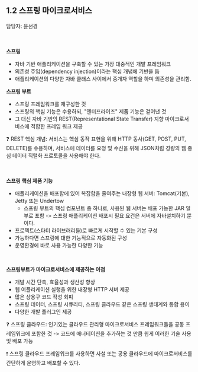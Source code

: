 ## 1.2 스프링 마이크로서비스
담당자: 윤선경
</br>
</br>
</br>


**스프링**
* 자바 기반 애플리케이션을 구축할 수 있는 가장 대중적인 개발 프레임워크
* 의존성 주입(dependency injection)이라는 핵심 개념에 기반을 둠
* 애플리케이션의 다양한 자바 클래스 사이에서 중개자 역할을 하며 의존성을 관리함.

**스프링 부트**
* 스프링 프레임워크를 재구성한 것
* 스프링의 핵심 기능은 수용하되, "엔터프라이즈" 제품 기능은 걷어낸 것
* 그 대신  자바 기반의 REST(Representational State Transfer) 지향 마이크로서비스에 적합한 프레임 워크 제공

:question: REST 핵심 개념: 서비스는 핵심 동작 표현을 위해 HTTP 동사(GET, POST, PUT, DELETE)를 수용하며,
서비스에 데이터를 요청 및 수신을 위해 JSON처럼 경량의 웹 중심 데이터 직렬화 프로토콜을 사용해야 한다.
</br>
</br>
</br>

**스프링 핵심 제품 기능**
* 애플리케이션을 배포함에 있어 복잡함을 줄여주는 내장형 웹 서버: Tomcat(기본), Jetty 또는 Undertow
  * 스프링 부트의 핵심 컴포넌트 중 하나로, 사용된 웹 서버는 배포 가능한 JAR 일부로 포함 -> 스프링 애플리케이션 배포시 필요 요건은 서버에 자바설치하기 뿐이다.
* 프로젝트(스타터 라이브러리들)로 빠르게 시작할 수 있는 기본 구성
* 가능하다면 스프링에 대한 기능적으로 자동화된 구성
* 운영환경에 바로 사용 가능한 다양한 기능
</br>

**스프링부트가 마이크로서비스에 제공하는 이점**
* 개발 시간 단축, 효율성과 생산성 향상
* 웹 어플리케이션 실행을 위한 내장형 HTTP 서버 제공
* 많은 상용구 코드 작성 회피
* 스프링 데이터, 스프링 시큐리티, 스프링 클라우드 같은 스프링 생태계와 통합 용이
* 다양한 개발 플러그인 제공

:question: 스프링 클라우드: 인기있는 클라우드 관리형 마이크로서비스 프레임워크들을 공동 프레임워크에 포함한 것
-> 코드에 애너테이션을 추가하는 것 만큼 쉽게 이러한 기술 사용 및 배포 가능

:exclamation: 스프링 클라우드 프레임워크를 사용하면 사설 또는 공용 클라우드에 마이크로서비스를 간단하게 운영하고 배포할 수 있다.
